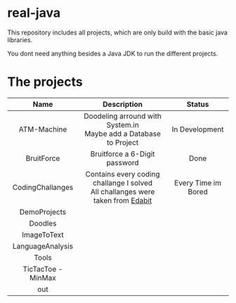 # real-java
This repository includes all projects, which are only build with the basic java libraries.

You dont need anything besides a Java JDK to run the different projects.

# The projects
| Name   |      Description     |  Status |
|:----------:|:-------------:|:------:|
| ATM-Machine |  Doodeling arround with System.in <br> Maybe add a Database to Project| In Development |
| BruitForce | Bruitforce a 6-Digit password | Done |
| CodingChallanges | Contains every coding challange I solved <br> All challanges were taken from [Edabit](https://edabit.com/challenges) | Every Time im Bored |
| DemoProjects | | |
| Doodles | | |
| ImageToText | | |
| LanguageAnalysis | | |
| Tools | | |
| TicTacToe - MinMax | | |
| out | | |
